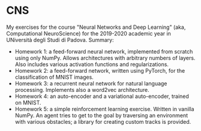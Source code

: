 # CNS

My exercises for the course "Neural Networks and Deep Learning" (aka, Computational NeuroScience) for the 2019-2020 academic year in UNiversità degli Studi di Padova.
Summary:
- Homework 1: a feed-forward neural network, implemented from scratch using only NumPy. Allows architectures with arbitrary numbers of layers. Also includes various activation functions and regularizations.
- Homework 2: a feed-forward network, written using PyTorch, for the classification of MNIST images.
- Homework 3: a recurrent neural network for natural language processing. Implements also a word2vec architecture.
- Homework 4: an auto-encoder and a variational auto-encoder, trained on MNIST.
- Homework 5: a simple reinforcement learning exercise. Written in vanilla NumPy. An agent tries to get to the goal by traversing an environment with various obstacles; a library for creating custom tracks is provided.
